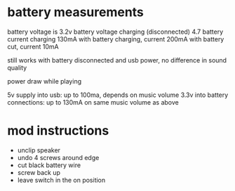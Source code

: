 # battery measurements

battery voltage is 3.2v
battery voltage charging (disconnected) 4.7
battery current charging 130mA
with battery charging, current 200mA
with battery cut, current 10mA

still works with battery disconnected and usb power, no difference in sound quality

power draw while playing

5v supply into usb: up to 100ma, depends on music volume
3.3v into battery connections: up to 130mA on same music volume as above

# mod instructions

* unclip speaker
* undo 4 screws around edge
* cut black battery wire
* screw back up
* leave switch in the on position
